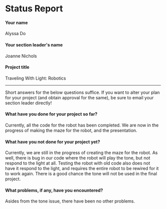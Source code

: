 # Status Report

#### Your name

Alyssa Do

#### Your section leader's name

Joanne Nichols

#### Project title

Traveling With Light: Robotics

***

Short answers for the below questions suffice. If you want to alter your plan for your project (and obtain approval for the same), be sure to email your section leader directly!

#### What have you done for your project so far?

Currently, all the code for the robot has been completed. We are now in the progress of making the maze for the robot, and the presentation.

#### What have you not done for your project yet?

Currently, we are still in the progress of creating the maze for the robot. As well, there is bug in our code where the robot will play the tone, but not respond to the light at all. Testing the robot with old code also does not have it respond to the light, and requires the entire robot to be rewired for it to work again. There is a good chance the tone will not be used in the final project.

#### What problems, if any, have you encountered?

Asides from the tone issue, there have been no other problems.
